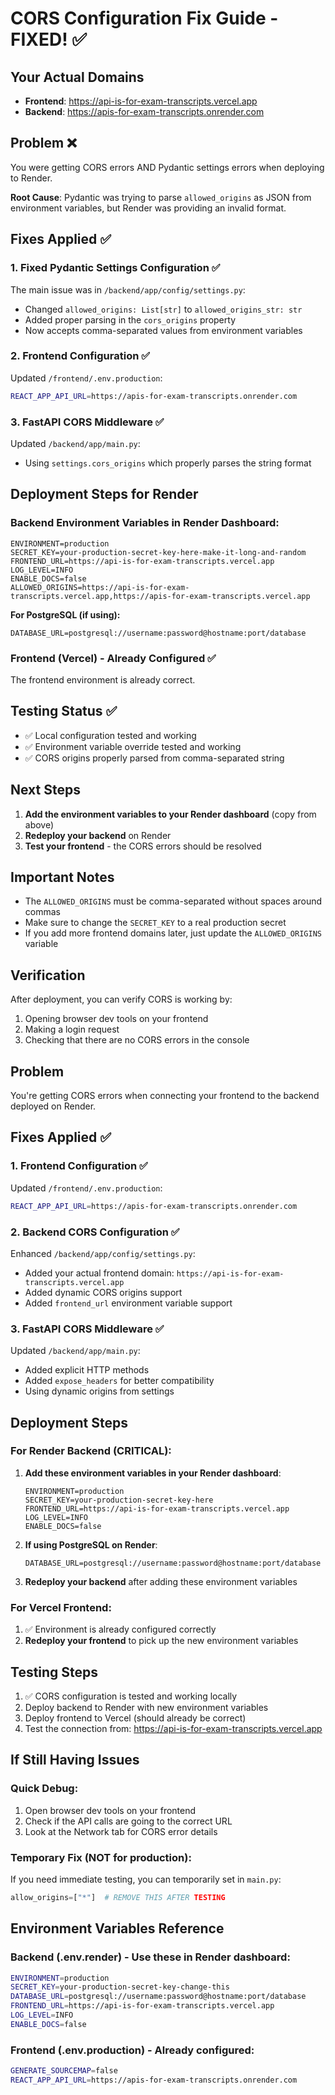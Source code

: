 # CORS Configuration Fix Guide - FIXED! ✅

## Your Actual Domains
- **Frontend**: https://api-is-for-exam-transcripts.vercel.app
- **Backend**: https://apis-for-exam-transcripts.onrender.com

## Problem ❌
You were getting CORS errors AND Pydantic settings errors when deploying to Render.

**Root Cause**: Pydantic was trying to parse `allowed_origins` as JSON from environment variables, but Render was providing an invalid format.

## Fixes Applied ✅

### 1. Fixed Pydantic Settings Configuration ✅
The main issue was in `/backend/app/config/settings.py`:
- Changed `allowed_origins: List[str]` to `allowed_origins_str: str` 
- Added proper parsing in the `cors_origins` property
- Now accepts comma-separated values from environment variables

### 2. Frontend Configuration ✅
Updated `/frontend/.env.production`:
```bash
REACT_APP_API_URL=https://apis-for-exam-transcripts.onrender.com
```

### 3. FastAPI CORS Middleware ✅
Updated `/backend/app/main.py`:
- Using `settings.cors_origins` which properly parses the string format

## Deployment Steps for Render

### Backend Environment Variables in Render Dashboard:
```
ENVIRONMENT=production
SECRET_KEY=your-production-secret-key-here-make-it-long-and-random
FRONTEND_URL=https://api-is-for-exam-transcripts.vercel.app
LOG_LEVEL=INFO
ENABLE_DOCS=false
ALLOWED_ORIGINS=https://api-is-for-exam-transcripts.vercel.app,https://apis-for-exam-transcripts.vercel.app
```

**For PostgreSQL (if using):**
```
DATABASE_URL=postgresql://username:password@hostname:port/database
```

### Frontend (Vercel) - Already Configured ✅
The frontend environment is already correct.

## Testing Status ✅
- ✅ Local configuration tested and working
- ✅ Environment variable override tested and working
- ✅ CORS origins properly parsed from comma-separated string

## Next Steps
1. **Add the environment variables to your Render dashboard** (copy from above)
2. **Redeploy your backend** on Render
3. **Test your frontend** - the CORS errors should be resolved

## Important Notes
- The `ALLOWED_ORIGINS` must be comma-separated without spaces around commas
- Make sure to change the `SECRET_KEY` to a real production secret
- If you add more frontend domains later, just update the `ALLOWED_ORIGINS` variable

## Verification
After deployment, you can verify CORS is working by:
1. Opening browser dev tools on your frontend
2. Making a login request
3. Checking that there are no CORS errors in the console

## Problem
You're getting CORS errors when connecting your frontend to the backend deployed on Render.

## Fixes Applied ✅

### 1. Frontend Configuration ✅
Updated `/frontend/.env.production`:
```bash
REACT_APP_API_URL=https://apis-for-exam-transcripts.onrender.com
```

### 2. Backend CORS Configuration ✅
Enhanced `/backend/app/config/settings.py`:
- Added your actual frontend domain: `https://api-is-for-exam-transcripts.vercel.app`
- Added dynamic CORS origins support
- Added `frontend_url` environment variable support

### 3. FastAPI CORS Middleware ✅
Updated `/backend/app/main.py`:
- Added explicit HTTP methods
- Added `expose_headers` for better compatibility
- Using dynamic origins from settings

## Deployment Steps

### For Render Backend (CRITICAL):
1. **Add these environment variables in your Render dashboard**:
   ```
   ENVIRONMENT=production
   SECRET_KEY=your-production-secret-key-here
   FRONTEND_URL=https://api-is-for-exam-transcripts.vercel.app
   LOG_LEVEL=INFO
   ENABLE_DOCS=false
   ```

2. **If using PostgreSQL on Render**:
   ```
   DATABASE_URL=postgresql://username:password@hostname:port/database
   ```

3. **Redeploy your backend** after adding these environment variables

### For Vercel Frontend:
1. ✅ Environment is already configured correctly
2. **Redeploy your frontend** to pick up the new environment variables

## Testing Steps
1. ✅ CORS configuration is tested and working locally
2. Deploy backend to Render with new environment variables
3. Deploy frontend to Vercel (should already be correct)
4. Test the connection from: https://api-is-for-exam-transcripts.vercel.app

## If Still Having Issues

### Quick Debug:
1. Open browser dev tools on your frontend
2. Check if the API calls are going to the correct URL
3. Look at the Network tab for CORS error details

### Temporary Fix (NOT for production):
If you need immediate testing, you can temporarily set in `main.py`:
```python
allow_origins=["*"]  # REMOVE THIS AFTER TESTING
```

## Environment Variables Reference

### Backend (.env.render) - Use these in Render dashboard:
```bash
ENVIRONMENT=production
SECRET_KEY=your-production-secret-key-change-this
DATABASE_URL=postgresql://username:password@hostname:port/database
FRONTEND_URL=https://api-is-for-exam-transcripts.vercel.app
LOG_LEVEL=INFO
ENABLE_DOCS=false
```

### Frontend (.env.production) - Already configured:
```bash
GENERATE_SOURCEMAP=false
REACT_APP_API_URL=https://apis-for-exam-transcripts.onrender.com
```
